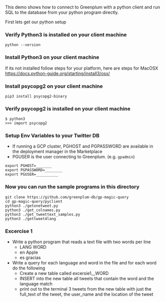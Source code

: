 This demo shows how to connect to Greenplum with a python client and run SQL to the database from your python program directly.

First lets get our python setup

### Verify Python3 is installed on your client machine
```
python --version
```
### Install Python3 on your client machine
If its not installed follow steps for your platform, here are steps for MacOSX
https://docs.python-guide.org/starting/install3/osx/

### Install psycopg2 on your client machine
```
pip3 install psycopg2-binary
```

### Verify psycopg2 is installed on your client machine
```
$ python3
>>> import psycopg2
```

### Setup Env Variables to your Twitter DB
* If running a GCP cluster, PGHOST and PGPASSWORD are available in the deployment manager in the Marketplace
* PGUSER is the user connecting to Greenplum. (e.g. `gpadmin`)
```
export PGHOST=_______
export PGPASSWORD=________
export PGUSER=__________
```

### Now you can run the sample programs in this directory
```
git clone https://github.com/greenplum-db/gp-magic-query
cd gp-magic-query/pyclient
python3 ./getonetweet.py 
python3 ./get_colnames.py
python3 ./get_tweettext_samples.py
python3 ./gettweet4lang
```

### Excercise 1
* Write a python program that reads a text file with two words per line
    * LANG WORD
    * en Apple
    * es gracias
* Write a query for each language and word in the file and for each word do the following
    * Create a new table called excersie1__WORD
    * INSERT into the new table all tweets that contain the word and the language match
    * print out to the terminal 3 tweets from the new table with just the full_text of the tweet, the user_name and the location of the tweet
